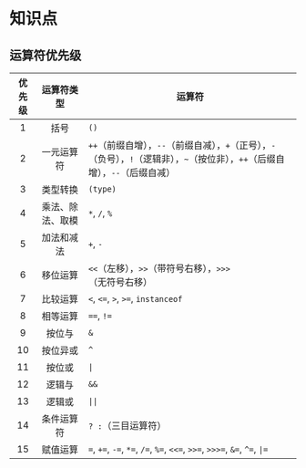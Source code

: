 # 知识点

## 运算符优先级

| 优先级 |  运算符类型   | 运算符                                                                                 |
|:---:|:--------:|-------------------------------------------------------------------------------------|
|  1  |    括号    | `()`                                                                                |`                                                                   |
|  2  |  一元运算符   | `++`（前缀自增），`--`（前缀自减），`+`（正号），`-`（负号），`!`（逻辑非），`~`（按位非），`++`（后缀自增），`--`（后缀自减）       |
|  3  |   类型转换   | `(type)`                                                                            |
|  4  | 乘法、除法、取模 | `*`, `/`, `%`                                                                       |
|  5  |  加法和减法   | `+`, `-`                                                                            |
|  6  |   移位运算   | `<<`（左移），`>>`（带符号右移），`>>>`（无符号右移）                                                   |
|  7  |   比较运算   | `<`, `<=`, `>`, `>=`, `instanceof`                                                  |
|  8  |   相等运算   | `==`, `!=`                                                                          |
|  9  |   按位与    | `&`                                                                                 |
| 10  |   按位异或   | `^`                                                                                 |
| 11  |   按位或    | `\|`                                                                                |
| 12  |   逻辑与    | `&&`                                                                                |
| 13  |   逻辑或    | `\|\|`                                                                              |  
| 14  |  条件运算符   | `? :`（三目运算符）                                                                        |
| 15  |   赋值运算   | `=`, `+=`, `-=`, `*=`, `/=`, `%=`, `<<=`, `>>=`, `>>>=`, `&=`, `^=`,          `\|=` |
